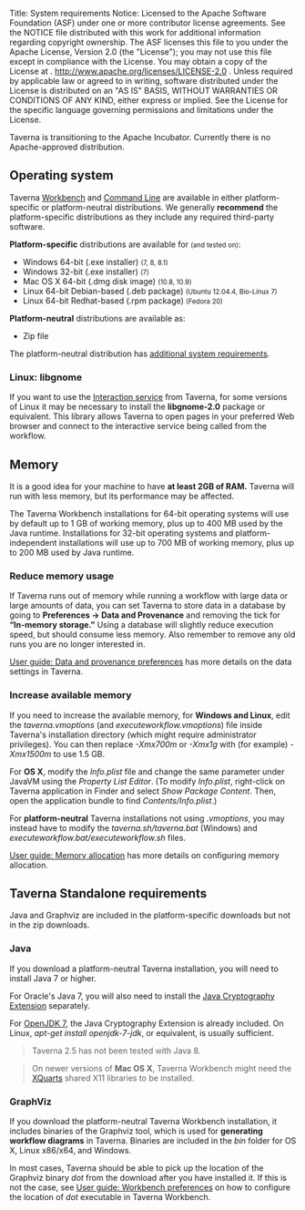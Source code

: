 Title:     System requirements
Notice:    Licensed to the Apache Software Foundation (ASF) under one
           or more contributor license agreements.  See the NOTICE file
           distributed with this work for additional information
           regarding copyright ownership.  The ASF licenses this file
           to you under the Apache License, Version 2.0 (the
           "License"); you may not use this file except in compliance
           with the License.  You may obtain a copy of the License at
           .
             http://www.apache.org/licenses/LICENSE-2.0
           .
           Unless required by applicable law or agreed to in writing,
           software distributed under the License is distributed on an
           "AS IS" BASIS, WITHOUT WARRANTIES OR CONDITIONS OF ANY
           KIND, either express or implied.  See the License for the
           specific language governing permissions and limitations
           under the License.

<div class="alert alert-info" role="alert"><p><span class="glyphicon glyphicon-info-sign" aria-hidden="true"></span>
Taverna is transitioning to the Apache Incubator.
Currently there is no Apache-approved distribution.
</div>

## Operating system

Taverna [Workbench](/download/workbench) and [Command Line](/download/commandline)
  are available in either platform-specific or platform-neutral distributions.
We generally **recommend** the platform-specific distributions as they include any required
   third-party software.

**Platform-specific** distributions are available for <small>(and tested on)</small>:

 - Windows 64-bit (.exe installer) <small>(7, 8, 8.1)</small>
 - Windows 32-bit (.exe installer) <small>(7)</small>
 - Mac OS X 64-bit (.dmg disk image) <small>(10.8, 10.9)</small>
 - Linux 64-bit Debian-based (.deb package) <small>(Ubuntu 12.04.4, Bio-Linux 7)</small>
 - Linux 64-bit Redhat-based (.rpm package) <small>(Fedora 20)</small>

**Platform-neutral** distributions are available as:

 - Zip file

The platform-neutral distribution has [additional system requirements](#standalone).

### Linux: libgnome

If you want to use the
   [Interaction service](http://dev.mygrid.org.uk/wiki/display/taverna/Interaction+service)
   from Taverna, for some versions of Linux it may be necessary to install the **libgnome-2.0**
   package or equivalent.
This library allows Taverna to open pages in your preferred Web browser and
   connect to the interactive service being called from the workflow.

## Memory

It is a good idea for your machine to have **at least 2GB of RAM.**
Taverna will run with less memory, but its performance may be affected.

The Taverna Workbench installations for 64-bit operating systems will use by default up to
1 GB of working memory, plus up to 400 MB used by the Java runtime.
Installations for 32-bit operating systems and platform-independent installations will
use up to 700 MB of working memory, plus up to 200 MB used by Java runtime.

### Reduce memory usage
 If Taverna runs out of memory while running a workflow with
 large data or large amounts of data, you can set Taverna to store data
 in a database by going to **Preferences -> Data and Provenance** and
 removing the tick for **“In-memory storage.”**
 Using a database will slightly reduce execution speed, but should consume less memory.
 Also remember to remove any old runs you are no longer interested in.
 
 [User guide: Data and provenance preferences](http://www.mygrid.org.uk/dev/wiki/display/taverna/Data+and+provenance+preferences)
 has more details on the data settings in Taverna.

### Increase available memory
If you need to increase the available memory, for **Windows and Linux**, edit the
  *taverna.vmoptions* (and *executeworkflow.vmoptions*) file inside Taverna's installation
  directory (which might require administrator privileges).
You can then replace *-Xmx700m* or *-Xmx1g* with (for example) *-Xmx1500m* to use 1.5 GB.

For **OS X**, modify the *Info.plist* file and change the same
   parameter under JavaVM using the *Property List Editor*.
   (To modify *Info.plist*, right-click on Taverna application in Finder and select *Show Package Content*.
   Then, open the application bundle to find *Contents/Info.plist*.) 

For **platform-neutral** Taverna installations not using *.vmoptions*, you may instead have to
   modify the *taverna.sh/taverna.bat* (Windows) and *executeworkflow.bat/executeworkflow.sh* files.

[User guide: Memory allocation](http://dev.mygrid.org.uk/wiki/display/taverna/Memory+allocation)
   has more details on configuring memory allocation.

<a name=standalone></a>
## Taverna Standalone requirements

Java and Graphviz are included in the platform-specific downloads but not in the zip downloads.

### Java

If you download a platform-neutral Taverna installation, you will need to install Java 7 or
   higher.

For Oracle's Java 7, you will also need to install the
   [Java Cryptography Extension](http://www.oracle.com/technetwork/java/javase/downloads/jce-7-download-432124.html)
   separately.

For [OpenJDK 7](http://openjdk.java.net/), the Java Cryptography Extension is already included.
   On Linux, *apt-get install openjdk-7-jdk*, or equivalent, is usually sufficient.

> Taverna 2.5 has not been tested with Java 8.

>On newer versions of **Mac OS X**, Taverna Workbench might need the
   [XQuarts](http://xquartz.macosforge.org/landing/) shared X11 libraries to be installed.

### GraphViz

If you download the platform-neutral Taverna Workbench installation,
   it includes binaries of the Graphviz tool,
   which is used for **generating workflow diagrams** in Taverna.
Binaries are included in the *bin* folder for OS X, Linux x86/x64, and Windows.

In most cases, Taverna should be able to pick up the location of the Graphviz binary *dot*
   from the download after you have installed it.
If this is not the case, see
   [User guide: Workbench preferences](http://www.mygrid.org.uk/dev/wiki/display/taverna/Workbench+preferences)
   on how to configure the location of *dot* executable in Taverna Workbench.
